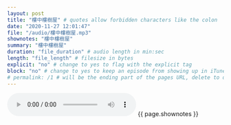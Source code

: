 ```yaml
---
layout: post
title: "樓中樓樹屋" # quotes allow forbidden characters like the colon
date: "2020-11-27 12:01:47"
file: "/audio/樓中樓樹屋.mp3"
shownotes: "樓中樓樹屋"
summary: "樓中樓樹屋"
duration: "file_duration" # audio length in min:sec
length: "file_length" # filesize in bytes
explicit: "no" # change to yes to flag with the explicit tag
block: "no" # change to yes to keep an episode from showing up in iTunes
# permalink: /1 # will be the ending part of the pages URL, delete to default to the title
---
```


<audio controls>
<source src="{{site.url}}{{site.baseurl}}{{ page.file }}" type="audio/x-mp3">
Your browser does not support the audio element.
</audio>
{{ page.shownotes }}

